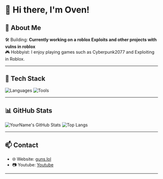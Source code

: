 # 👋 Hi there, I'm Oven!

## 🚀 About Me
  
🛠️ Building: **Currently working on a roblox Exploits and other projects with vulns in roblox**  
🎮 Hobbyist: I enjoy playing games such as Cyberpunk2077 and Exploiting in Roblox.

---

## 🧰 Tech Stack

![Languages](https://skillicons.dev/icons?i=lua)
![Tools](https://skillicons.dev/icons?i=robloxstudio)

---

## 📊 GitHub Stats

<!-- Dark Mode -->
![YourName's GitHub Stats](https://github-readme-stats.vercel.app/api?username=yourusername&show_icons=true&theme=radical)
![Top Langs](https://github-readme-stats.vercel.app/api/top-langs/?username=yourusername&layout=compact&theme=radical)

<!-- Light Mode (remove dark mode above if using this) -->
<!--
![YourName's GitHub Stats](https://github-readme-stats.vercel.app/api?username=yourusername&show_icons=true&theme=default)
![Top Langs](https://github-readme-stats.vercel.app/api/top-langs/?username=yourusername&layout=compact&theme=default)
-->

---

## 📫 Contact

- 🌐 Website: [guns.lol](https://guns.lol/oven)
- 📷 Youtube: [Youtube](https://youtube.com/@Oven205)

---
<!---
Oven4250/Oven4250 is a ✨ special ✨ repository because its `README.md` (this file) appears on your GitHub profile.
You can click the Preview link to take a look at your changes.
--->

